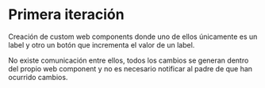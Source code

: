 # Primera iteración

Creación de custom web components donde uno de ellos únicamente es un label y otro un botón que incrementa el valor de un label.

No existe comunicación entre ellos, todos los cambios se generan dentro del propio web component y no es necesario notificar al padre de que han ocurrido cambios.
